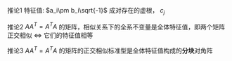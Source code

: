 推论1 特征值:  $a_i\pm b_i\sqrt{-1}$ 成对存在的虚根， $c_j$  
  
推论2  $AA^T=A^TA$ 的矩阵，相似关系下的全系不变量是全体特征值，即两个矩阵正交相似 $\iff$ 它们的特征值相等  
  
推论3  $AA^T=A^TA$ 的矩阵的正交相似标准型是全体特征值构成的**分块**对角阵  
